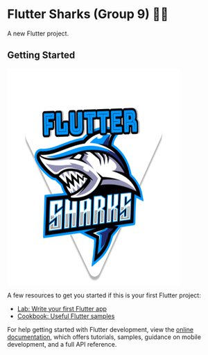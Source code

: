 # Flutter Sharks (Group 9) 🦈🦈

A new Flutter project.

## Getting Started

<img align="center" width="400" height="500" src="web/icons/flutter_sharks.png"/>

A few resources to get you started if this is your first Flutter project:

- [Lab: Write your first Flutter app](https://docs.flutter.dev/get-started/codelab)
- [Cookbook: Useful Flutter samples](https://docs.flutter.dev/cookbook)

For help getting started with Flutter development, view the
[online documentation](https://docs.flutter.dev/), which offers tutorials,
samples, guidance on mobile development, and a full API reference.
